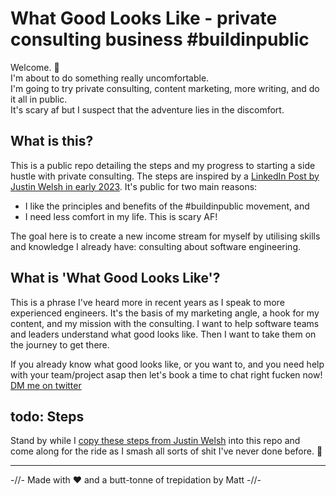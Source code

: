 # What Good Looks Like - private consulting business #buildinpublic 

Welcome. 👋  
I'm about to do something really uncomfortable.  
I'm going to try private consulting, content marketing, more writing, and do it all in public.  
It's scary af but I suspect that the adventure lies in the discomfort.

## What is this?

This is a public repo detailing the steps and my progress to starting a side hustle with private consulting. The steps are inspired by a [LinkedIn Post by Justin Welsh in early 2023](https://www.linkedin.com/posts/justinwelsh_how-to-build-a-1300month-side-business-activity-7037047400045117440-J_W-/). It's public for two main reasons:

* I like the principles and benefits of the #buildinpublic movement, and
* I need less comfort in my life. This is scary AF!

The goal here is to create a new income stream for myself by utilising skills and knowledge I already have: consulting about software engineering. 

## What is 'What Good Looks Like'?

This is a phrase I've heard more in recent years as I speak to more experienced engineers. It's the basis of my marketing angle, a hook for my content, and my mission with the consulting. I want to help software teams and leaders understand what good looks like. Then I want to take them on the journey to get there.

If you already know what good looks like, or you want to, and you need help with your team/project asap then let's book a time to chat right fucken now! [DM me on twitter](https://twitter.com/mattkocaj)

## todo: Steps

Stand by while I [copy these steps from Justin Welsh](https://www.linkedin.com/posts/justinwelsh_how-to-build-a-1300month-side-business-activity-7037047400045117440-J_W-/) into this repo and come along for the ride as I smash all sorts of shit I've never done before. 💪

<!-- https://www.linkedin.com/in/cottsak/opportunities/services/onboarding/ -->



---
-//- Made with ❤️ and a butt-tonne of trepidation by Matt -//-
